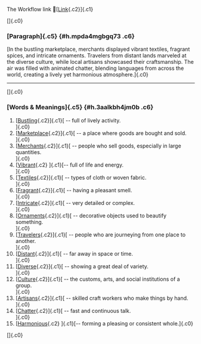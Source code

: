 The Workflow link
👏[[Link](https://www.google.com/url?q=http://www.google.com&sa=D&source=editors&ust=1760861918487999&usg=AOvVaw3Zyw9IE-uTY8GQihRbnEqG){.c2}]{.c1}

[]{.c0}

### [Paragraph]{.c5} {#h.mpda4mgbgq73 .c6}

[In the bustling marketplace, merchants displayed vibrant textiles,
fragrant spices, and intricate ornaments. Travelers from distant lands
marveled at the diverse culture, while local artisans showcased their
craftsmanship. The air was filled with animated chatter, blending
languages from across the world, creating a lively yet harmonious
atmosphere.]{.c0}

------------------------------------------------------------------------

[]{.c0}

### [Words & Meanings]{.c5} {#h.3aalkbh4jm0b .c6}

1.  [[Bustling](https://www.google.com/url?q=http://www.google.com&sa=D&source=editors&ust=1760861918489048&usg=AOvVaw1qtmKAotEMfk12UtFMTdEK){.c2}]{.c1}[ --
    full of lively activity.\
    ]{.c0}
2.  [[Marketplace](https://www.google.com/url?q=http://www.google.com&sa=D&source=editors&ust=1760861918489256&usg=AOvVaw2PS7an68WT4-uIJ1sB4xA2){.c2}]{.c1}[ --
    a place where goods are bought and sold.\
    ]{.c0}
3.  [[Merchants](https://www.google.com/url?q=http://www.google.com&sa=D&source=editors&ust=1760861918489451&usg=AOvVaw0SMQ_v0V2jmpf0TnYQ6cBV){.c2}]{.c1}[ --
    people who sell goods, especially in large quantities.\
    ]{.c0}
4.  [[Vibrant](https://www.google.com/url?q=http://www.google.com&sa=D&source=editors&ust=1760861918489663&usg=AOvVaw2DcBWdX10Oz7dcrBsKq50W){.c2}
    ]{.c1}[-- full of life and energy.\
    ]{.c0}
5.  [[Textiles](https://www.google.com/url?q=http://www.google.com&sa=D&source=editors&ust=1760861918489832&usg=AOvVaw3VT77MZMj2fMAOKyXKTWLY){.c2}]{.c1}[ --
    types of cloth or woven fabric.\
    ]{.c0}
6.  [[Fragrant](https://www.google.com/url?q=http://www.google.com&sa=D&source=editors&ust=1760861918490037&usg=AOvVaw2iiEFYLWqZW5-n06pnTKzs){.c2}]{.c1}[ --
    having a pleasant smell.\
    ]{.c0}
7.  [[Intricate](https://www.google.com/url?q=http://www.google.com&sa=D&source=editors&ust=1760861918490218&usg=AOvVaw1iVi7LQQBjILqIzy6KheMD){.c2}]{.c1}[ --
    very detailed or complex.\
    ]{.c0}
8.  [[Ornaments](https://www.google.com/url?q=http://www.google.com&sa=D&source=editors&ust=1760861918490385&usg=AOvVaw2bQBUjBfxc5L91scI4g-kZ){.c2}]{.c1}[ --
    decorative objects used to beautify something.\
    ]{.c0}
9.  [[Travelers](https://www.google.com/url?q=http://www.google.com&sa=D&source=editors&ust=1760861918490573&usg=AOvVaw3M3yZF3jWioZd71IdSsT5g){.c2}]{.c1}[ --
    people who are journeying from one place to another.\
    ]{.c0}
10. [[Distant](https://www.google.com/url?q=http://www.google.com&sa=D&source=editors&ust=1760861918490894&usg=AOvVaw0RthfOcYC3VLQ286tJoPnq){.c2}]{.c1}[ --
    far away in space or time.\
    ]{.c0}
11. [[Diverse](https://www.google.com/url?q=http://www.google.com&sa=D&source=editors&ust=1760861918491071&usg=AOvVaw1oY9RcYod1LzUpdOXUdVWC){.c2}]{.c1}[ --
    showing a great deal of variety.\
    ]{.c0}
12. [[Culture](https://www.google.com/url?q=http://www.google.com&sa=D&source=editors&ust=1760861918491239&usg=AOvVaw18JJ4cRBhQeT2UfvNselQj){.c2}]{.c1}[ --
    the customs, arts, and social institutions of a group.\
    ]{.c0}
13. [[Artisans](https://www.google.com/url?q=http://www.google.com&sa=D&source=editors&ust=1760861918491500&usg=AOvVaw3VsZJ_h9o5df0SS6VQ_cwS){.c2}]{.c1}[ --
    skilled craft workers who make things by hand.\
    ]{.c0}
14. [[Chatter](https://www.google.com/url?q=http://www.google.com&sa=D&source=editors&ust=1760861918491695&usg=AOvVaw1YZ6Sjwz9CFylNutM-LFYj){.c2}]{.c1}[ --
    fast and continuous talk.\
    ]{.c0}
15. [[Harmonious](https://www.google.com/url?q=http://www.google.com&sa=D&source=editors&ust=1760861918491851&usg=AOvVaw3YVJrLC4oWpkD7JPTO2uPR){.c2}
    ]{.c1}[-- forming a pleasing or consistent whole.]{.c0}

[]{.c0}
